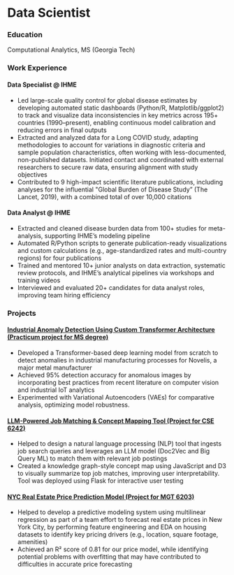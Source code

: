 # Data Scientist

### Education
Computational Analytics, MS (Georgia Tech)

### Work Experience
#### Data Specialist @ IHME
- Led large-scale quality control for global disease estimates by developing automated static dashboards (Python/R, Matplotlib/ggplot2) to track and visualize data inconsistencies in key metrics across 195+ countries (1990–present), enabling continuous model calibration and reducing errors in final outputs
- Extracted and analyzed data for a Long COVID study, adapting methodologies to account for variations in diagnostic criteria and sample population characteristics, often working with less-documented, non-published datasets. Initiated contact and coordinated with external researchers to secure raw data, ensuring alignment with study objectives
- Contributed to 9 high-impact scientific literature publications, including analyses for the influential "Global Burden of Disease Study” (The Lancet, 2019), with a combined total of over 10,000 citations

#### Data Analyst @ IHME
- Extracted and cleaned disease burden data from 100+ studies for meta-analysis, supporting IHME’s modeling pipeline
- Automated R/Python scripts to generate publication-ready visualizations and custom calculations (e.g., age-standardized rates and multi-country regions) for four publications
- Trained and mentored 10+ junior analysts on data extraction, systematic review protocols, and IHME’s analytical pipelines via workshops and training videos
- Interviewed and evaluated 20+ candidates for data analyst roles, improving team hiring efficiency

### Projects
#### [Industrial Anomaly Detection Using Custom Transformer Architecture (Practicum project for MS degree)](https://github.com/nreinig3/anomaly-detection-project/blob/main/README.md)
- Developed a Transformer-based deep learning model from scratch to detect anomalies in industrial manufacturing processes for Novelis, a major metal manufacturer
- Achieved 95% detection accuracy for anomalous images by incorporating best practices from recent literature on computer vision and industrial IoT analytics
- Experimented with Variational Autoencoders (VAEs) for comparative analysis, optimizing model robustness.

#### [LLM-Powered Job Matching & Concept Mapping Tool (Project for CSE 6242)](https://github.com/nreinig3/job-matcher-webapp/blob/main/README.md)
- Helped to design a natural language processing (NLP) tool that ingests job search queries and leverages an LLM model (Doc2Vec and Big Query ML) to match them with relevant job postings
- Created a knowledge graph-style concept map using JavaScript and D3 to visually summarize top job matches, improving user interpretability. Tool was deployed using Flask for interactive user testing

#### [NYC Real Estate Price Prediction Model (Project for MGT 6203)](https://github.com/nreinig3/nyc-housing-price-forecasting/blob/main/README.md)
- Helped to develop a predictive modeling system using multilinear regression as part of a team effort to forecast real estate prices in New York City, by performing feature engineering and EDA on housing datasets to identify key pricing drivers (e.g., location, square footage, amenities)
- Achieved an R² score of 0.81 for our price model, while identifying potential problems with overfitting that may have contributed to difficulties in accurate price forecasting
